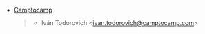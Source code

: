 - [Camptocamp](https://www.camptocamp.com)

  > - Iván Todorovich \<<ivan.todorovich@camptocamp.com>\>
